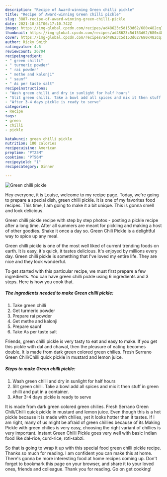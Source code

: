 ```yaml
---
description: "Recipe of Award-winning Green chilli pickle"
title: "Recipe of Award-winning Green chilli pickle"
slug: 3887-recipe-of-award-winning-green-chilli-pickle
date: 2021-10-31T06:17:10.742Z
image: https://img-global.cpcdn.com/recipes/ad48623c5d153d62/680x482cq70/green-chilli-pickle-recipe-main-photo.jpg
thumbnail: https://img-global.cpcdn.com/recipes/ad48623c5d153d62/680x482cq70/green-chilli-pickle-recipe-main-photo.jpg
cover: https://img-global.cpcdn.com/recipes/ad48623c5d153d62/680x482cq70/green-chilli-pickle-recipe-main-photo.jpg
author: Ricky Smith
ratingvalue: 4.6
reviewcount: 26704
recipeingredient:
- " green chilli"
- " turmeric powder"
- " rai powder"
- " methe and kalonji"
- " saunf"
- " As per taste salt"
recipeinstructions:
- "Wash green chilli and dry in sunlight for half hours"
- "Slit green chilli. Take a bowl add all spices and mix it then stuff in green chilli and put in a container."
- "After 3-4 days pickle is ready to serve"
categories:
- Recipe
tags:
- green
- chilli
- pickle

katakunci: green chilli pickle 
nutrition: 180 calories
recipecuisine: American
preptime: "PT23M"
cooktime: "PT56M"
recipeyield: "1"
recipecategory: Dinner

---
```



![Green chilli pickle](https://img-global.cpcdn.com/recipes/ad48623c5d153d62/680x482cq70/green-chilli-pickle-recipe-main-photo.jpg)

Hey everyone, it is Louise, welcome to my recipe page. Today, we're going to prepare a special dish, green chilli pickle. It is one of my favorites food recipes. This time, I am going to make it a bit unique. This is gonna smell and look delicious.

Green chilli pickle recipe with step by step photos - posting a pickle recipe after a long time. After all summers are meant for pickling and making a host of other goodies. Shake it once a day so. Green Chili Pickle is a delightful way to spice up any meal.

Green chilli pickle is one of the most well liked of current trending foods on earth. It is easy, it's quick, it tastes delicious. It's enjoyed by millions every day. Green chilli pickle is something that I've loved my entire life. They are nice and they look wonderful.


To get started with this particular recipe, we must first prepare a few ingredients. You can have green chilli pickle using 6 ingredients and 3 steps. Here is how you cook that.

<!--inarticleads1-->

##### The ingredients needed to make Green chilli pickle:

1. Take  green chilli
1. Get  turmeric powder
1. Prepare  rai powder
1. Get  methe and kalonji
1. Prepare  saunf
1. Take  As per taste salt


Friends, green chilli pickle is very tasty to eat and easy to make. If you get this pickle with dal and chawal, then the pleasure of eating becomes double. It is made from dark green colored green chilies. Fresh Serrano Green Chili/Chilli quick pickle in mustard and lemon juice. 

<!--inarticleads2-->

##### Steps to make Green chilli pickle:

1. Wash green chilli and dry in sunlight for half hours
1. Slit green chilli. Take a bowl add all spices and mix it then stuff in green chilli and put in a container.
1. After 3-4 days pickle is ready to serve


It is made from dark green colored green chilies. Fresh Serrano Green Chili/Chilli quick pickle in mustard and lemon juice. Even though this is a hot pickle because it is made with chilies, yet it looks hotter than it tastes. If I am right, many of us might be afraid of green chillies because of its Making Pickle with green chilies is very easy, choosing the right variant of chillies is very important. Instant Green Chilli Pickle goes very well with basic Indian food like dal-rice, curd-rice, roti-sabzi. 

So that is going to wrap it up with this special food green chilli pickle recipe. Thanks so much for reading. I am confident you can make this at home. There's gonna be more interesting food at home recipes coming up. Don't forget to bookmark this page on your browser, and share it to your loved ones, friends and colleague. Thank you for reading. Go on get cooking!
